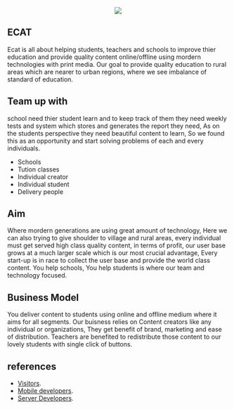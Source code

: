 <p align="center"><img src="https://res.cloudinary.com/dpccmon9r/image/upload/v1594349944/cat_es9n9e.png" /></p>

##  ECAT

Ecat is all about helping students, teachers and schools to improve thier education and provide quality content online/offline using mordern technologies with print media.
Our goal to provide quality education to rural areas which are nearer to urban regions, where we see imbalance of standard of education.

## Team up with

school need thier student learn and to keep track of them they need weekly tests and system which stores and generates the report they need, As on the students perspective they need beautiful content to learn, So we found this as an opportunity and start solving problems of each and every individuals. 

  - Schools
  - Tution classes
  - Individual creator
  - Individual student
  - Delivery people

## Aim

Where mordern generations are using great amount of technology, Here we can also trying to give shoulder to village and rural areas, every individual must get served high class quality content, in terms of profit, our user base grows at a much larger scale which is our most crucial advantage, Every start-up is in race to collect the user base and provide the world class content. You help schools, You help students is where our team and technology focused.

## Business Model

You deliver content to students using online and offline medium where it aims for all segments. Our buisness relies on Content creators like any individual or organizations, They get benefit of brand, marketing and ease of distribution. Teachers are benefited to redistribute those content to our lovely students with single click of buttons. 

## references

  - [Visitors](https://ecat-technical-docs.web.app/guide/).
  - [Mobile developers](https://github.com/shyam1s15/ECAT/tree/mobile_code_base_using_flutter).
  - [Server Developers](https://github.com/shyam1s15/ECAT/tree/server_code_base).
